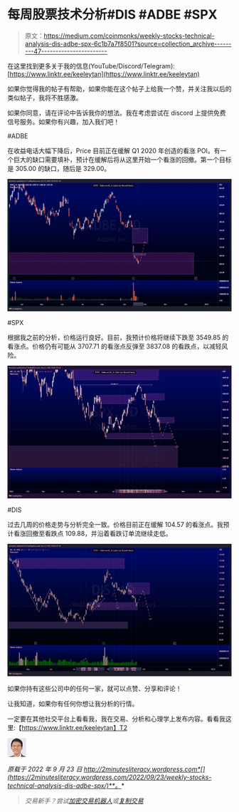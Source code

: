 # 每周股票技术分析#DIS #ADBE #SPX

> 原文：<https://medium.com/coinmonks/weekly-stocks-technical-analysis-dis-adbe-spx-6c1b7a7f8501?source=collection_archive---------47----------------------->

在这里找到更多关于我的信息(YouTube/Discord/Telegram):[https://www.linktr.ee/keeleytan](https://www.linktr.ee/keeleytan)

如果你觉得我的帖子有帮助，如果你能在这个帖子上给我一个赞，并关注我以后的类似帖子，我将不胜感激。

如果你同意，请在评论中告诉我你的想法。我在考虑尝试在 discord 上提供免费信号服务。如果你有兴趣，加入我们吧！

#ADBE

在收益电话大幅下降后，Price 目前正在缓解 Q1 2020 年创造的看涨 POI。有一个巨大的缺口需要填补，预计在缓解后将从这里开始一个看涨的回撤。第一个目标是 305.00 的缺口，随后是 329.00。

![](img/ba6b0bd83d3120070e5a54db64e371fb.png)

#SPX

根据我之前的分析，价格运行良好。目前，我预计价格将继续下跌至 3549.85 的看涨点。价格仍有可能从 3707.71 的看涨点反弹至 3837.08 的看跌点，以减轻风险。

![](img/3a54070723fceaf0bb8e2774c8ce0fe4.png)

#DIS

过去几周的价格走势与分析完全一致。价格目前正在缓解 104.57 的看涨点。我预计看涨回撤至看跌点 109.88，并沿着看跌订单流继续走低。

![](img/c76b94b6da8e6ff90abd4ec84dc63281.png)

如果你持有这些公司中的任何一家，就可以点赞、分享和评论！

让我知道，如果你有任何你想让我分析的行情。

一定要在其他社交平台上看看我，我在交易、分析和心理学上发布内容。看看我这里:【https://www.linktr.ee/keeleytan】T2

![](img/fba0c849bbb1ab6bca4f4b0833aa10f0.png)

*原载于 2022 年 9 月 23 日 http://2minutesliteracy.wordpress.com*[](https://2minutesliteracy.wordpress.com/2022/09/23/weekly-stocks-technical-analysis-dis-adbe-spx/)**。**

> *交易新手？尝试[加密交易机器人](/coinmonks/crypto-trading-bot-c2ffce8acb2a)或[复制交易](/coinmonks/top-10-crypto-copy-trading-platforms-for-beginners-d0c37c7d698c)*